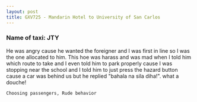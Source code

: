 ```yaml
---
layout: post
title: GXV725 - Mandarin Hotel to University of San Carlos
---
```


### Name of taxi: JTY

He was angry cause he wanted the foreigner and I was first in line so I was the one allocated to him. This hoe was harass and was mad when I told him which route to take and I even told him to park properly cause I was stopping near the school and I told him to just press the hazard button cause a car was behind us but he replied "bahala na sila diha!". what a douche!

```Choosing passengers, Rude behavior```
